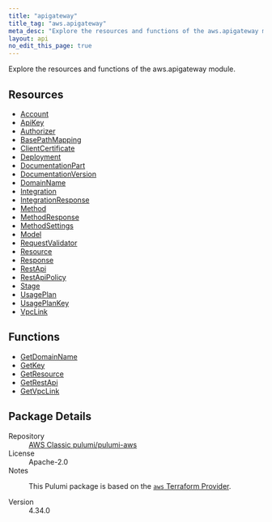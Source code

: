 ```yaml
---
title: "apigateway"
title_tag: "aws.apigateway"
meta_desc: "Explore the resources and functions of the aws.apigateway module."
layout: api
no_edit_this_page: true
---
```


<!-- WARNING: this file was generated by Pulumi Docs Generator. -->
<!-- Do not edit by hand unless you're certain you know what you are doing! -->

Explore the resources and functions of the aws.apigateway module.

<h2 id="resources">Resources</h2>
<ul class="api">
    <li><a href="account/" title="Account"><span class="api-symbol api-symbol--resource"></span>Account</a></li>
    <li><a href="apikey/" title="ApiKey"><span class="api-symbol api-symbol--resource"></span>ApiKey</a></li>
    <li><a href="authorizer/" title="Authorizer"><span class="api-symbol api-symbol--resource"></span>Authorizer</a></li>
    <li><a href="basepathmapping/" title="BasePathMapping"><span class="api-symbol api-symbol--resource"></span>BasePathMapping</a></li>
    <li><a href="clientcertificate/" title="ClientCertificate"><span class="api-symbol api-symbol--resource"></span>ClientCertificate</a></li>
    <li><a href="deployment/" title="Deployment"><span class="api-symbol api-symbol--resource"></span>Deployment</a></li>
    <li><a href="documentationpart/" title="DocumentationPart"><span class="api-symbol api-symbol--resource"></span>DocumentationPart</a></li>
    <li><a href="documentationversion/" title="DocumentationVersion"><span class="api-symbol api-symbol--resource"></span>DocumentationVersion</a></li>
    <li><a href="domainname/" title="DomainName"><span class="api-symbol api-symbol--resource"></span>DomainName</a></li>
    <li><a href="integration/" title="Integration"><span class="api-symbol api-symbol--resource"></span>Integration</a></li>
    <li><a href="integrationresponse/" title="IntegrationResponse"><span class="api-symbol api-symbol--resource"></span>IntegrationResponse</a></li>
    <li><a href="method/" title="Method"><span class="api-symbol api-symbol--resource"></span>Method</a></li>
    <li><a href="methodresponse/" title="MethodResponse"><span class="api-symbol api-symbol--resource"></span>MethodResponse</a></li>
    <li><a href="methodsettings/" title="MethodSettings"><span class="api-symbol api-symbol--resource"></span>MethodSettings</a></li>
    <li><a href="model/" title="Model"><span class="api-symbol api-symbol--resource"></span>Model</a></li>
    <li><a href="requestvalidator/" title="RequestValidator"><span class="api-symbol api-symbol--resource"></span>RequestValidator</a></li>
    <li><a href="resource/" title="Resource"><span class="api-symbol api-symbol--resource"></span>Resource</a></li>
    <li><a href="response/" title="Response"><span class="api-symbol api-symbol--resource"></span>Response</a></li>
    <li><a href="restapi/" title="RestApi"><span class="api-symbol api-symbol--resource"></span>RestApi</a></li>
    <li><a href="restapipolicy/" title="RestApiPolicy"><span class="api-symbol api-symbol--resource"></span>RestApiPolicy</a></li>
    <li><a href="stage/" title="Stage"><span class="api-symbol api-symbol--resource"></span>Stage</a></li>
    <li><a href="usageplan/" title="UsagePlan"><span class="api-symbol api-symbol--resource"></span>UsagePlan</a></li>
    <li><a href="usageplankey/" title="UsagePlanKey"><span class="api-symbol api-symbol--resource"></span>UsagePlanKey</a></li>
    <li><a href="vpclink/" title="VpcLink"><span class="api-symbol api-symbol--resource"></span>VpcLink</a></li>
</ul>

<h2 id="functions">Functions</h2>
<ul class="api">
    <li><a href="getdomainname/" title="GetDomainName"><span class="api-symbol api-symbol--function"></span>GetDomainName</a></li>
    <li><a href="getkey/" title="GetKey"><span class="api-symbol api-symbol--function"></span>GetKey</a></li>
    <li><a href="getresource/" title="GetResource"><span class="api-symbol api-symbol--function"></span>GetResource</a></li>
    <li><a href="getrestapi/" title="GetRestApi"><span class="api-symbol api-symbol--function"></span>GetRestApi</a></li>
    <li><a href="getvpclink/" title="GetVpcLink"><span class="api-symbol api-symbol--function"></span>GetVpcLink</a></li>
</ul>

<h2 id="package-details">Package Details</h2>
<dl class="package-details">
	<dt>Repository</dt>
	<dd><a href="https://github.com/pulumi/pulumi-aws">AWS Classic pulumi/pulumi-aws</a></dd>
	<dt>License</dt>
	<dd>Apache-2.0</dd>
	<dt>Notes</dt>
	<dd><p>This Pulumi package is based on the <a href="https://github.com/hashicorp/terraform-provider-aws"><code>aws</code> Terraform Provider</a>.</p>
</dd>
	<dt>Version</dt>
	<dd>4.34.0</dd>
</dl>

